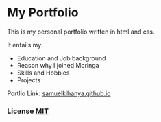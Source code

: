 # My Portfolio
This is my personal portfolio written in html and css.

It entails my:
* Education and Job background
* Reason why I joined Moringa
* Skills and Hobbies
* Projects

Portlio Link: [samuelkihanya.github.io](samuelkihanya.github.io)

### License [MIT](https://mit-license.org)